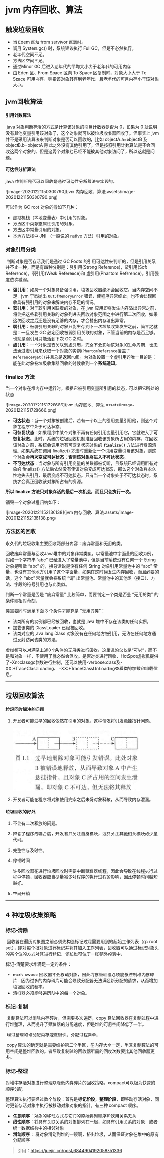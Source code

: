 # jvm 内存回收、算法

## 触发垃圾回收

- 当 Edem 区和 from survivor 区满时。
- 调用 System.gc() 时，系统建议执行 Full GC，但是不必然执行。
- 老年代空间不足。
- 方法区空间不足。
- 通过Minor GC 后进入老年代的平均大小大于老年代的可用内存
- 由 Eden 区、From Space 区向 To Space 区复制时，对象大小大于 To Space 可用内存，则把该对象转存到老年代，且老年代的可用内存小于该对象大小。



## jvm回收算法

#### 引用计数算法

​		java 对象判断存活的方式是计算该对象的引用计数器是否为 0，如果为 0 就说明没有其他变量引用该对象了，这个对象就可以被垃圾收集器回收了。但事实上 jvm 并不是采用该算法来判断对象是否可以回收的，比如 objectA.a=objectB 及 objectB.b=objectA 除此之外没有其他引用了。但是按照引用计数算法是不会回收这两个对象的。但是这两个对象也已经不能被其他对象访问了，所以这就是问题。

#### 可达性分析算法

java 中判断是否可以回收是通过可达性分析算法来实现的。

![image-20201221150300790](jvm 内存回收、算法.assets/image-20201221150300790.png)

可以作为 GC root 对象的有如下几种：

- 虚拟机栈（本地变量表）中引用的对象。
- 方法区中类静态属性引用的对象。
- 方法区中常量引用的对象。
- 本地方法栈中 JNI （一般说的 native 方法）引用的对象。



### 对象引用分类

​		判断对象是否存活我们是通过 GC Roots 的引用可达性来判断的，但是引用关系并不止一种，而是有四种分别是：强引用(Strong Reference)，软引用(Soft Reference)，弱引用(Weak Reference)和 虚引用(Phantom Reference)。引用强度依次减弱。

- **强引用**：如果一个对象具备强引用，垃圾回收器绝不会回收它。当内存空间不足，jvm 宁愿抛出 `OutOfMemoryError` 错误，使程序异常终止，也不会出现回收具有强引用的对象来解决内存不足的情况。
- **软引用**：对于软引用关联着的对象，在 jvm 应用即将发生内存溢出异常之前，将会把这些软引用关联的对象列进去回收对象范围之中进行第二次回收。如果这次回收之后还是没有足够的内存，才会抛出内存溢出异常。
- **弱引用**：被弱引用关联的对象只能生存到下一次垃圾收集发生之前，简言之就是：一旦发生 GC 必定回收被弱引用关联的对象，不管当前的内存是否足够。也就是弱引用只能活到下次 GC 之时。
- **虚引用**：一个对象是否关联到虚引用，完全不会影响该对象的生命周期，也无法通过虚引用来获取一个对象的实例(`PhantomReference`覆盖了`Reference#get()`并且总是返回null)。为对象设置一个虚引用的唯一目的是：能在此对象被垃圾收集器回收的时候收到一个**系统通知**。



### finalize 方法

​		当一个对象在堆内存中运行时，根据它被引用变量所引用的状态，可以把它所处的状态

![image-20201221151728666](jvm 内存回收、算法.assets/image-20201221151728666.png)

- **可达状态**：当一个对象被创建后，若有一个以上的引用变量引用他，则这个对象在程序中处于可达状态。
- **可恢复状态**：如果程序中某个对象不再有任何引用变量引用它，它就进入了**可恢复状态**。此时，系统的垃圾回收机制准备回收该对象所占用的内存，在回收该对象之前，系统会调用所有可恢复状态对象的 **`finalize()`** 方法进行资源清理。如果系统在调用 finalize() 方法时重新让一个引用变量引用该对象，则这个对象会**再次变成可达状态**；**否则该对象将进入不可达状态**。
- **不可达状态**：当对象与所有引用变量的关联都被切断，且系统已经调用所有对象的 finalize() 方法后依然没有使该对象变成可达状态，那么这个对象将永久性地失去引用，最后变成不可达状态。只有当一个对象处于不可达状态时，系统才会真正回收该对象所占有的资源。

**所以 finalize 方法只对象存活的最后一次机会，而且只会执行一次。**



销毁一个对象过程归纳如下：

![image-20201221152136138](jvm 内存回收、算法.assets/image-20201221152136138.png)

### 方法区的回收

永久代的垃圾收集主要回收两部分内容：废弃常量和无用的类。

​		回收废弃常量与回收Java堆中的对象非常类似。以常量池中字面量的回收为例，假如一个字符串 “abc” 已经进入了常量池中，但是当前系统没有任何一个 String 对象是叫做 “abc” 的，换句话说是没有任何 String 对象引用常量池中的 “abc” 常量，也没有其他地方引用了这个字面量，如果在这时候发生内存回收，而且必要的话，这个 “abc” 常量就会被系统 “请” 出常量池。常量池中的其他类（接口）、方法、字段的符号引用也与此类似。



判断一个常量是否是 “废弃常量” 比较简单，而要判定一个类是否是 “无用的类” 的条件则相对苛刻。

类需要同时满足下面 3 个条件才能算是 “无用的类”：

- 该类所有的实例都已经被回收，也就是 java 堆中不存在该类的任何实例。
- 加载该类的 ClassLoader 已经被回收。
- 该类对应的 java.lang.Class 对象没有在任何地方被引用，无法在任何地方通过反射访问该类的方法。



​		虚拟机可以对满足上述3个条件的无用类进行回收，这里说的仅仅是“可以”，而不是和对象一样，不使用了就必然会回收。是否对类进行回收，HotSpot虚拟机提供了-Xnoclassgc参数进行控制，还可以使用-verbose:class及-XX:+TraceClassLoading、 -XX:+TraceClassUnLoading查看类的加载和卸载信息。



---

## 垃圾回收算法

#### 垃圾回收解决的问题

1. 开发者可能过早的回收依然在引用的对象，这种情况将引发悬挂指针问题。

   <img src="jvm 内存回收、算法.assets/image-20201221153045105.png" alt="image-20201221153045105" style="zoom: 50%;" />

2. 开发者可能在程序将对象使用完毕之后未将对象释放，从而导致内存泄漏。



#### 垃圾回收的好处

1. 不会有二次释放的问题。

2. 降低了程序的耦合度，开发者只关注自身模块，或只关注其他相关模块的少量代码。

3. 完整性与及时性。

4. 停顿时间

   ​		许多回收器在进行垃圾回收时需要中断赋值器线程，因此会导致在线程执行过程中停顿，回收器应当尽量减少对程序的执行过程的影响，因此停顿时间越短越好。

5. 空间开销



---

## 4 种垃圾收集策略

### 标记-清除

​		回收器在遍历对象图之前必须先构造标记过程需要用到的起始工作列表（gc root set），即对每个根对象进行标记并将其加入工作列表，回收器可以通过标记对象头的某个位的方式对其进行标记，该位也可位于一张额外的表中。

标记-清楚要求堆满足一定的条件：

- mark-sweep 回收器不会移动对象，因此内存管理器必须能够控制堆内存碎片，因为过多的内存碎片可能会导致分配器无法满足新分配的请求，从而增加垃圾回收的频率。
- 清扫器必须能够遍历队中的每一个对象。



### 标记-复制

​		复制算法可以消除内存碎片，但需要多次遍历，copy 算法回收器在复制过程中进行堆整理，从而提升了赋值器的分配速度，但是堆的可用空间降低了一半。

​		经过整理的堆分配内存速度很快，分配过程简单。

​		copy 算法的确定就是需要维护第二个半区，在内存大小一定，半区复制算法的可用空间是整堆回收的。者导致复制试的回收器所需的回收次数要比其他回收器更多。

### 标记-整理

​		对堆中存活对象进行整理以降低内存碎片的回收策略，compact可以极为快速的顺序分配

整理算法执行要经过数个阶段：首先是**标记阶段**，**整理阶段**，即移动存活对象，同时更新存活对象中执行被移动对象对象的指针。有三种 compact 顺序。

- **任意顺序**：对象的移动方式与它们的原始排列顺序和饮用关系无关
- **线性顺序**：将具有关联关系的对象排列在一起，如具有引用关系的对象，或者统一数据结构中的相邻对象
- **滑动顺序**： 将对象滑动到堆的一顿啊，挤出垃圾，从而保证对象在堆中的原有分配顺序



> 引用：https://juejin.cn/post/6844904192058851336
